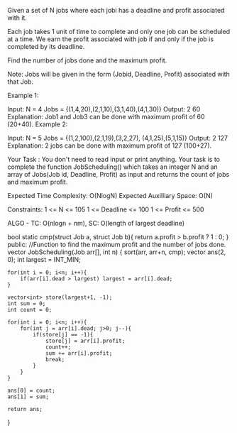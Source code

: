 Given a set of N jobs where each jobi has a deadline and profit associated with it.

Each job takes 1 unit of time to complete and only one job can be scheduled at a time. We earn the profit associated with job if and only if the job is completed by its deadline.

Find the number of jobs done and the maximum profit.

Note: Jobs will be given in the form (Jobid, Deadline, Profit) associated with that Job.


Example 1:

Input:
N = 4
Jobs = {(1,4,20),(2,1,10),(3,1,40),(4,1,30)}
Output:
2 60
Explanation:
Job1 and Job3 can be done with
maximum profit of 60 (20+40).
Example 2:

Input:
N = 5
Jobs = {(1,2,100),(2,1,19),(3,2,27),
        (4,1,25),(5,1,15)}
Output:
2 127
Explanation:
2 jobs can be done with
maximum profit of 127 (100+27).

Your Task :
You don't need to read input or print anything. Your task is to complete the function JobScheduling() which takes an integer N and an array of Jobs(Job id, Deadline, Profit) as input and returns the count of jobs and maximum profit.


Expected Time Complexity: O(NlogN)
Expected Auxilliary Space: O(N)


Constraints:
1 <= N <= 105
1 <= Deadline <= 100
1 <= Profit <= 500

ALGO - TC: O(nlogn + nm), SC: O(length of largest deadline)

bool static cmp(struct Job a, struct Job b){
        return a.profit > b.profit ? 1 : 0;
}
public:
//Function to find the maximum profit and the number of jobs done.
vector<int> JobScheduling(Job arr[], int n) 
{ 
    sort(arr, arr+n, cmp);
    vector<int> ans(2, 0);
    int largest = INT_MIN;
    
    for(int i = 0; i<n; i++){
        if(arr[i].dead > largest) largest = arr[i].dead;
    }
    
    vector<int> store(largest+1, -1);
    int sum = 0;
    int count = 0;
    
    for(int i = 0; i<n; i++){
        for(int j = arr[i].dead; j>0; j--){
            if(store[j] == -1){
                store[j] = arr[i].profit;
                count++;
                sum += arr[i].profit;
                break;
            }
        }
    }
    
    ans[0] = count;
    ans[1] = sum;
    
    return ans;
}